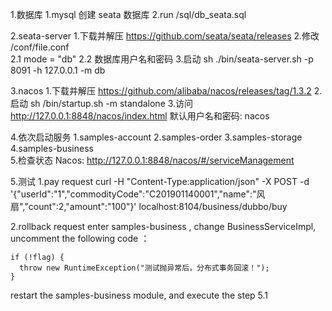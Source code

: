 1.数据库
	1.mysql 创建 seata 数据库
	2.run /sql/db_seata.sql

2.seata-server
	1.下载并解压 https://github.com/seata/seata/releases	
	2.修改 /conf/file.conf  
		2.1 mode = "db"
		2.2 数据库用户名和密码
	3.启动 sh ./bin/seata-server.sh -p 8091 -h 127.0.0.1 -m db

3.nacos
	1.下载并解压 https://github.com/alibaba/nacos/releases/tag/1.3.2
	2.启动 sh /bin/startup.sh -m standalone
	3.访问 http://127.0.0.1:8848/nacos/index.html   默认用户名和密码: nacos

4.依次启动服务
	1.samples-account
	2.samples-order
	3.samples-storage
	4.samples-business	
	5.检查状态 Nacos: http://127.0.0.1:8848/nacos/#/serviceManagement

5.测试
1.pay request
curl -H "Content-Type:application/json" -X POST -d '{"userId":"1","commodityCode":"C201901140001","name":"风扇","count":2,"amount":"100"}' localhost:8104/business/dubbo/buy	

2.rollback request
enter samples-business , change  BusinessServiceImpl, uncomment the following code ：

```
if (!flag) {
  throw new RuntimeException("测试抛异常后，分布式事务回滚！");
}
```

restart the  samples-business module, and execute the step 5.1


